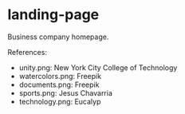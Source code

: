 # landing-page
Business company homepage.

References:

- unity.png: New York City College of Technology
- watercolors.png: Freepik
- documents.png: Freepik
- sports.png: Jesus Chavarria
- technology.png: Eucalyp
